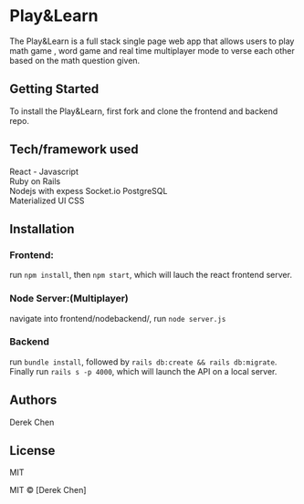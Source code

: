# Play&Learn
The Play&Learn is a full stack single page web app that allows users to play math game , word game and real time multiplayer mode to verse each other based on the math question given.


## Getting Started
To install the Play&Learn, first fork and clone the frontend and backend repo. 




## Tech/framework used
React - Javascript  
Ruby on Rails  
Nodejs with expess
Socket.io
PostgreSQL  
Materialized UI
CSS

## Installation
### Frontend: 
run `npm install`, then `npm start`, which will lauch the react frontend server.

### Node Server:(Multiplayer)
navigate into frontend/nodebackend/, run `node server.js`

### Backend
run `bundle install`, followed by `rails db:create && rails db:migrate`. Finally run `rails s -p 4000`, which will launch the API on a local server.



## Authors
Derek Chen  


## License
MIT

MIT © [Derek Chen]
